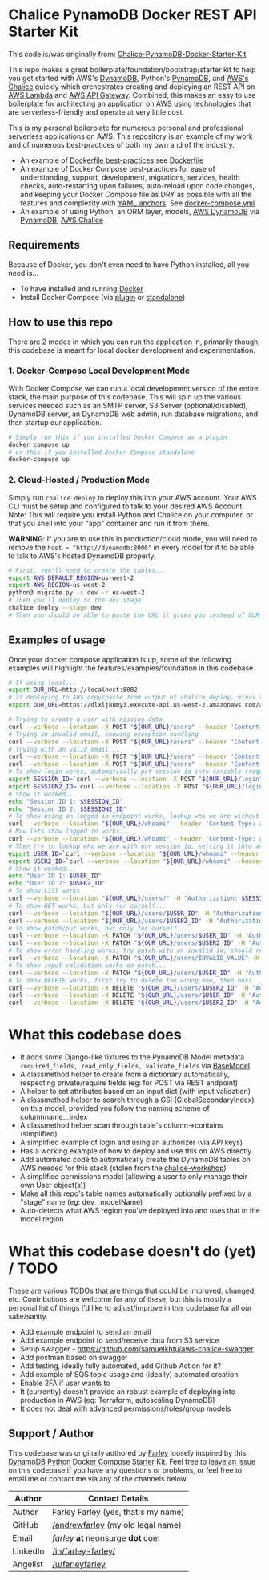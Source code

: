 # Chalice PynamoDB Docker REST API Starter Kit

This code is/was originally from: [Chalice-PynamoDB-Docker-Starter-Kit](https://github.com/DevOps-Nirvana/Chalice-PynamoDB-Docker-Starter-Kit/)

This repo makes a great boilerplate/foundation/bootstrap/starter kit to help you get started with AWS's [DynamoDB](https://aws.amazon.com/dynamodb/), Python's [PynamoDB](https://github.com/pynamodb/PynamoDB/), and [AWS's Chalice](https://github.com/aws/chalice) quickly which orchestrates creating and deploying an REST API on [AWS Lambda](https://aws.amazon.com/lambda/) and [AWS API Gateway](https://aws.amazon.com/api-gateway/).  Combined, this makes an easy to use boilerplate for architecting an application on AWS using technologies that are serverless-friendly and operate at very little cost.

This is my personal boilerplate for numerous personal and professional serverless applications on AWS.  This repository is an example of my work and of numerous best-practices of both my own and of the industry.

 * An example of [Dockerfile best-practices](https://docs.docker.com/develop/develop-images/dockerfile_best-practices/) see [Dockerfile](./Dockerfile)
 * An example of Docker Compose best-practices for ease of understanding, support, development, migrations, services, health checks, auto-restarting upon failures, auto-reload upon code changes, and keeping your Docker Compose file as DRY as possible with all the features and complexity with [YAML anchors](https://www.educative.io/blog/advanced-yaml-syntax-cheatsheet#anchors).  See [docker-compose.yml](./docker-compose.yml)
 * An example of using Python, an ORM layer, models, [AWS DynamoDB](https://aws.amazon.com/dynamodb/) via [PynamoDB](https://github.com/pynamodb/PynamoDB/), [AWS Chalice](https://github.com/aws/chalice)


## Requirements
Because of Docker, you don't even need to have Python installed, all you need is...

* To have installed and running [Docker](https://docs.docker.com/get-docker/)
* Install Docker Compose (via [plugin](https://docs.docker.com/compose/install/#scenario-two-install-the-compose-plugin) or [standalone](https://docs.docker.com/compose/install/other/))


## How to use this repo

There are 2 modes in which you can run the application in, primarily though, this codebase is meant for local docker development and experimentation.

### 1. Docker-Compose Local Development Mode
With Docker Compose we can run a local development version of the entire stack, the main purpose of this codebase.  This will spin up the various services needed such as an SMTP server, S3 Server (optional/disabled), DynamoDB server, an DynamoDB web admin, run database migrations, and then startup our application.

```bash
# Simply run this if you installed Docker Compose as a plugin
docker compose up
# or this if you installed Docker Compose standalone
docker-compose up
```

### 2. Cloud-Hosted / Production Mode
Simply run `chalice deploy` to deploy this into your AWS account.  Your AWS CLI must be setup and configured to talk to your desired AWS Account.  Note: This will require you install Python and Chalice on your computer, or that you shell into your "app" container and run it from there.

**WARNING**: If you are to use this in production/cloud mode, you will need to remove the `host = "http://dynamodb:8000"` in every model for it to be able to talk to AWS's hosted DynamoDB properly.

```bash
# First, you'll need to create the tables...
export AWS_DEFAULT_REGION=us-west-2
export AWS_REGION=us-west-2
python3 migrate.py -s dev -r us-west-2
# Then you'll deploy to the dev stage
chalice deploy --stage dev
# Then you should be able to paste the URL it gives you instead of OUR_URL below in examples of usage and use it!
```

## Examples of usage
Once your docker compose application is up, some of the following examples will highlight the features/examples/foundation in this codebase

```bash
# If using local...
export OUR_URL=http://localhost:8002
# If deploying to AWS copy/paste from output of chalice deploy, minus the last /
export OUR_URL=https://dlxlj8umy3.execute-api.us-west-2.amazonaws.com/api

# Trying to create a user with missing data
curl --verbose --location -X POST "${OUR_URL}/users" --header 'Content-Type: application/json' --data-raw '{"email": "invalid.email.address", "password": "test"}'
# Trying an invalid email, showing exception handling
curl --verbose --location -X POST "${OUR_URL}/users" --header 'Content-Type: application/json' --data-raw '{"email": "invalid.email.address", "password": "test", "name": "tester"}'
# Trying with an valid email...
curl --verbose --location -X POST "${OUR_URL}/users" --header 'Content-Type: application/json' --data-raw '{"email": "user@test.com", "password": "test", "name": "tester"}'
curl --verbose --location -X POST "${OUR_URL}/users" --header 'Content-Type: application/json' --data-raw '{"email": "user2@test.com", "password": "test", "name": "tester2"}'
# To show login works, automatically put session id into variable (requires you have jq installed)
export SESSION_ID=`curl --verbose --location -X POST "${OUR_URL}/login" --header 'Content-Type: application/json' --data-raw '{"email": "user@test.com", "password": "test"}' | jq --raw-output .id`
export SESSION2_ID=`curl --verbose --location -X POST "${OUR_URL}/login" --header 'Content-Type: application/json' --data-raw '{"email": "user2@test.com", "password": "test"}' | jq --raw-output .id`
# Show it worked...
echo "Session ID 1: $SESSION_ID"
echo "Session ID 2: $SESSION2_ID"
# To show using an logged in endpoint works, lookup who we are without session id first...
curl --verbose --location "${OUR_URL}/whoami" --header 'Content-Type: application/json'  # This will fail, on purpose
# Now lets show logged in works...
curl --verbose --location "${OUR_URL}/whoami" --header 'Content-Type: application/json' -H "Authorization: $SESSION_ID"
# Then try to lookup who we are with our session id, setting it into an environment variable with jq
export USER_ID=`curl --verbose --location "${OUR_URL}/whoami" --header 'Content-Type: application/json' -H "Authorization: $SESSION_ID" | jq --raw-output .id`
export USER2_ID=`curl --verbose --location "${OUR_URL}/whoami" --header 'Content-Type: application/json' -H "Authorization: $SESSION2_ID" | jq --raw-output .id`
# Show it worked...
echo "User ID 1: $USER_ID"
echo "User ID 2: $USER2_ID"
# To show LIST works
curl --verbose --location "${OUR_URL}/users/" -H "Authorization: $SESSION_ID"
# To show GET works, but only for ourself...
curl --verbose --location "${OUR_URL}/users/$USER_ID" -H "Authorization: $SESSION_ID"
curl --verbose --location "${OUR_URL}/users/$USER2_ID" -H "Authorization: $SESSION_ID"  # This will fail, on purpose
# To show patch/put works, but only for ourself...
curl --verbose --location -X PATCH "${OUR_URL}/users/$USER_ID" -H "Authorization: $SESSION_ID" --header 'Content-Type: application/json' --data-raw '{"email": "new@new.com"}'
curl --verbose --location -X PATCH "${OUR_URL}/users/$USER2_ID" -H "Authorization: $SESSION_ID" --header 'Content-Type: application/json' --data-raw '{"email": "new@new.com"}'  # This will fail, on purpose
# To show error handling works, try patch with an invalid id, should return FORBIDDEN same as wrong id
curl --verbose --location -X PATCH "${OUR_URL}/users/INVALID_VALUE" -H "Authorization: $SESSION_ID" --header 'Content-Type: application/json' --data-raw '{"email": "new@new.com"}'
# To show input validation works on patch...
curl --verbose --location -X PATCH "${OUR_URL}/users/$USER_ID" -H "Authorization: $SESSION_ID" --header 'Content-Type: application/json' --data-raw '{"email": "INVALID_EMAIL"}'
# To show DELETE works, first try to delete the wrong one, then ours
curl --verbose --location -X DELETE "${OUR_URL}/users/$USER2_ID" -H "Authorization: $SESSION_ID"  # This will fail on purpose, wrong user id with session
curl --verbose --location -X DELETE "${OUR_URL}/users/$USER_ID" -H "Authorization: $SESSION_ID"
curl --verbose --location -X DELETE "${OUR_URL}/users/$USER2_ID" -H "Authorization: $SESSION2_ID"
```


# What this codebase does
* It adds some Django-like fixtures to the PynamoDB Model metadata `required_fields, read_only_fields, validate_fields` via [BaseModel](https://github.com/DevOps-Nirvana/Chalice-PynamoDB-Docker-Starter-Kit/blob/master/models/BaseModel.py)
* A classmethod helper to create from a dictionary automatically, respecting private/require fields (eg: for POST via REST endpoint)
* A helper to set attributes based on an input dict (with input validation)
* A classmethod helper to search through a GSI (GlobalSecondaryIndex) on this model, provided you follow the naming scheme of columnname__index
* A classmethod helper scan through table's column->contains (simplified)
* A simplified example of login and using an authorizer (via API keys)
* Has a working example of how to deploy and use this on AWS directly
* Add automated code to automatically create the DynamoDB tables on AWS needed for this stack (stolen from the [chalice-workshop](https://chalice-workshop.readthedocs.io))
* A simplified permissions model (allowing a user to only manage their own User object(s))
* Make all this repo's table names automatically optionally prefixed by a "stage" name (eg: dev__modelName)
* Auto-detects what AWS region you've deployed into and uses that in the model region


# What this codebase doesn't do (yet) / TODO

These are various TODOs that are things that could be improved, changed, etc.  Contributions are welcome for any of these, but this is mostly a personal list of things I'd like to adjust/improve in this codebase for all our sake/sanity.

* Add example endpoint to send an email
* Add example endpoint to send/receive data from S3 service
* Setup swagger - https://github.com/samuelkhtu/aws-chalice-swagger
* Add postman based on swagger
* Add testing, ideally fully automated, add Github Action for it?
* Add example of SQS topic usage and (ideally) automated creation
* Enable 2FA if user wants to
* It (currently) doesn't provide an robust example of deploying into production in AWS (eg: Terraform, autoscaling DynamoDB)
* It does not deal with advanced permissions/roles/group models



## Support / Author

This codebase was originally authored by [Farley](https://github.com/andrewfarley/) loosely inspired by this [DynamoDB Python Docker Compose Starter Kit](https://github.com/CT83/DynamoDB-Python-Docker-Compose-Starter-Kit).  Feel free to [leave an issue](https://github.com/DevOps-Nirvana/Chalice-PynamoDB-Docker-Starter-Kit/issues) on this codebase if you have any questions or problems, or feel free to email me or contact me via any of the channels below.

| Author   | Contact Details                                                       |
|----------|-----------------------------------------------------------------------|
| Author   | Farley Farley (yes, that's my name)                                   |
| GitHub   | [/andrewfarley](https://github.com/andrewfarley/) (my old legal name) |
| Email    | _farley_ **at** neonsurge __dot__ com                                 |
| LinkedIn | [/in/farley-farley/](http://linkedin.com/in/farley-farley/)           |
| Angelist | [/u/farleyfarley](http://angel.co/u/farley-farley)                    |
